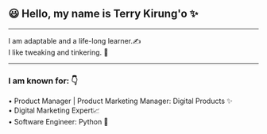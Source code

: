 ## 😃 Hello, my name is Terry Kirung'o ✨
<hr>
I am adaptable and a life-long learner.✍️ <br>
I like tweaking and tinkering. 🥳<br>
<hr>

### I am known for: 👇
• Product Manager | Product Marketing Manager: Digital Products  ✨ <br>
• Digital Marketing Expert📈 <br>
• Software Engineer: Python 🥳 <br>
